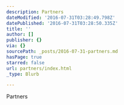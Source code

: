 ```yaml
---
description: Partners
dateModified: '2016-07-31T03:28:49.798Z'
datePublished: '2016-07-31T03:28:50.335Z'
title: ''
author: []
publisher: {}
via: {}
sourcePath: _posts/2016-07-31-partners.md
hasPage: true
starred: false
url: partners/index.html
_type: Blurb

---
```

Partners